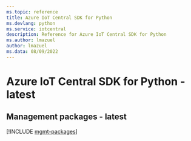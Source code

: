 ```yaml
---
ms.topic: reference
title: Azure IoT Central SDK for Python
ms.devlang: python
ms.service: iotcentral
description: Reference for Azure IoT Central SDK for Python
ms.author: lmazuel
author: lmazuel
ms.data: 08/09/2022
---
```

# Azure IoT Central SDK for Python - latest

## Management packages - latest
[!INCLUDE [mgmt-packages](iot-central-mgmt-index.md)]